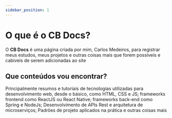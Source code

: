 ```yaml
---
sidebar_position: 1
---
```


# O que é o **CB Docs**?

O **CB Docs** é uma página criada por mim, Carlos Medeiros, para registrar meus estudos, meus projetos
e outras coisas mais que forem possíveis e cabíveis de serem adicionadas ao site

## Que conteúdos vou encontrar?

Principalmente resumos e tutoriais de tecnologias utilizadas para desenvolvimento web, desde o básico, como HTML, CSS e JS; frameworks frontend como ReactJS ou React Native; frameworks back-end como Spring e NodeJs; Desenvolvimento de APIs Rest e arquitetura de microserviços; Padrões de projeto aplicados na prática e outras coisas mais 
